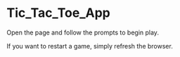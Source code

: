 # Tic_Tac_Toe_App
 
Open the page and follow the prompts to begin play.  

If you want to restart a game, simply refresh the browser.